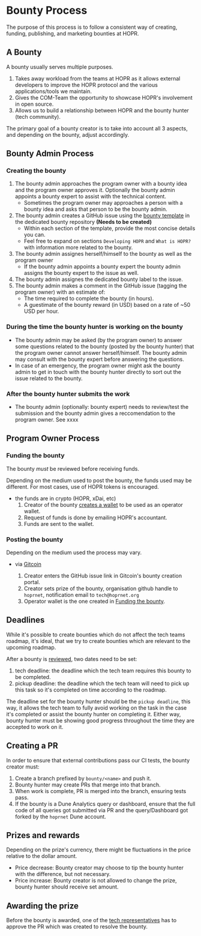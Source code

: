 # Bounty Process

The purpose of this process is to follow a consistent way of creating, funding, publishing, and marketing bounties at HOPR.

## A Bounty

A bounty usually serves multiple purposes.

1. Takes away workload from the teams at HOPR as it allows external developers to improve the HOPR protocol and the various applications/tools we maintain.
2. Gives the COM-Team the opportunity to showcase HOPR's involvement in open source.
3. Allows us to build a relationship between HOPR and the bounty hunter (tech community).

The primary goal of a bounty creator is to take into account all 3 aspects, and depending on the bounty, adjust accordingly.

## Bounty Admin Process

### Creating the bounty

1. The bounty admin approaches the program owner with a bounty idea and the program owner approves it. Optionally the bounty admin appoints a bounty expert to assist with the technical content.
   - Sometimes the program owner may approaches a person with a bounty idea and asks that person to be the bounty admin.
2. The bounty admin creates a GitHub issue using the [bounty template](../.github/ISSUE_TEMPLATE/bounty.md) in the dedicated bounty repository **(Needs to be created)**
   - Within each section of the template, provide the most concise details you can.
   - Feel free to expand on sections `Developing HOPR` and `What is HOPR?` with information more related to the bounty.
3. The bounty admin assignes herself/himself to the bounty as well as the program owner
   - If the bounty admin appoints a bounty expert the bounty admin assigns the bounty expert to the issue as well.
4. The bounty admin assignes the dedicated bounty label to the issue.
5. The bounty admin makes a comment in the GitHub issue (tagging the program owner) with an estimate of:
   - The time required to complete the bounty (in hours).
   - A guestimate of the bounty reward (in USD) based on a rate of ~50 USD per hour.

### During the time the bounty hunter is working on the bounty

- The bounty admin may be asked (by the program owner) to answer some questions related to the bounty (posted by the bounty hunter) that the program owner cannot answer herself/himself. The bounty admin may consult with the bounty expert before answering the questions.
- In case of an emergency, the program owner might ask the bounty admin to get in touch with the bounty hunter directly to sort out the issue related to the bounty.

### After the bounty hunter submits the work

- The bounty admin (optionally: bounty expert) needs to review/test the submission and the bounty admin gives a reccomendation to the program owner. See xxxx

## Program Owner Process

### Funding the bounty

The bounty _must_ be reviewed before receiving funds.

Depending on the medium used to post the bounty, the funds used may be different.
For most cases, use of HOPR tokens is encouraged.

- the funds are in crypto (HOPR, xDai, etc)
  1. Creator of the bounty [creates a wallet](./wallets.md) to be used as an operator wallet.
  2. Request of funds is done by emailing HOPR's accountant.
  3. Funds are sent to the wallet.

### Posting the bounty

Depending on the medium used the process may vary.

- via [Gitcoin](https://gitcoin.co/)

  1. Creator enters the GitHub issue link in Gitcoin's bounty creation portal.
  2. Creator sets prize of the bounty, organisation github handle to `hoprnet`, notification email to `tech@hoprnet.org`
  3. Operator wallet is the one created in [Funding the bounty](#funding-the-bounty).

## Deadlines

While it's possible to create bounties which do not affect the tech teams roadmap, it's ideal, that we try to create bounties which are relevant to the upcoming roadmap.

After a bounty is [reviewed](#creating-a-bounty), two dates need to be set:

1. tech deadline: the deadline which the tech team requires this bounty to be completed.
2. pickup deadline: the deadline which the tech team will need to pick up this task so it's completed on time according to the roadmap.

The deadline set for the bounty hunter should be the `pickup deadline`, this way, it allows the tech team to fully avoid working on the task in the case it's completed or assist the bounty hunter on completing it. Either way, bounty hunter must be showing good progress throughout the time they are accepted to work on it.

## Creating a PR

In order to ensure that external contributions pass our CI tests, the bounty creator must:

1. Create a branch prefixed by `bounty/<name>` and push it.
2. Bounty hunter may create PRs that merge into that branch.
3. When work is complete, PR is merged into the branch, ensuring tests pass.
4. If the bounty is a Dune Analytics query or dashboard, ensure that the full code of all queries got submitted via PR and the query/Dashboard got forked by the `hoprnet` Dune account.

## Prizes and rewards

Depending on the prize's currency, there might be fluctuations in the price relative to the dollar amount.

- Price decrease: Bounty creator may choose to tip the bounty hunter with the difference, but not necessary.
- Price increase: Bounty creator is not allowed to change the prize, bounty hunter should receive set amount.

## Awarding the prize

Before the bounty is awarded, one of the [tech representatives](./development#tech-representatives) has to approve the PR which was created to resolve the bounty.
